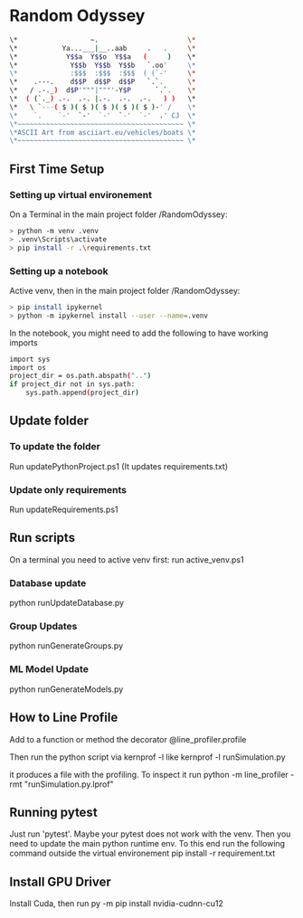# Random Odyssey

```bash
\*                  ~.                  	\*
\*           Ya...___|__..aab     .   .		\*
\*            Y$$a  Y$$o  Y$$a   (     )	\*
\*             Y$$b  Y$$b  Y$$b   `.oo'		\*
\*             :$$$  :$$$  :$$$  ( (`-'		\*
\*    .---.    d$$P  d$$P  d$$P   `.`.		\*
\*   / .-._)  d$P'"""|"""'-Y$P      `.`.	\*
\*  ( (`._) .-.  .-. |.-.  .-.  .-.   ) )	\*
\*   \ `---( $ )( $ )( $ )( $ )( $ )-' /	\*
\*    `.    `-'  `-'  `-'  `-'  `-'  .' CJ	\*
\*~~~~~~~~~~~~~~~~~~~~~~~~~~~~~~~~~~~~~~~~~	\*
\*ASCII Art from asciiart.eu/vehicles/boats	\*
\*~~~~~~~~~~~~~~~~~~~~~~~~~~~~~~~~~~~~~~~~~	\*
```

## First Time Setup

### Setting up virtual environement
On a Terminal in the main project folder /RandomOdyssey:

```bash
> python -m venv .venv
> .venv\Scripts\activate
> pip install -r .\requirements.txt
```

### Setting up a notebook
Active venv, then in the main project folder /RandomOdyssey:

```bash
> pip install ipykernel
> python -m ipykernel install --user --name=.venv
```

In the notebook, you might need to add the following to have working imports

```bash
import sys
import os
project_dir = os.path.abspath("..")
if project_dir not in sys.path:
    sys.path.append(project_dir)
```

## Update folder

### To update the folder
Run updatePythonProject.ps1
(It updates requirements.txt)

### Update only requirements
Run updateRequirements.ps1

## Run scripts
On a terminal you need to active venv first:
run active_venv.ps1

### Database update
python runUpdateDatabase.py

### Group Updates
python runGenerateGroups.py

### ML Model Update
python runGenerateModels.py

## How to Line Profile
Add to a function or method the decorator
@line_profiler.profile

Then run the python script via kernprof -l like
kernprof -l runSimulation.py

it produces a file with the profiling. To inspect it run
python -m line_profiler -rmt "runSimulation.py.lprof"

## Running pytest
Just run 'pytest'. Maybe your pytest does not work with the venv. Then you need to update the main python runtime env. To this end run the following command outside the virtual environement
pip install -r requirement.txt

## Install GPU Driver
Install Cuda, then run
py -m pip install nvidia-cudnn-cu12